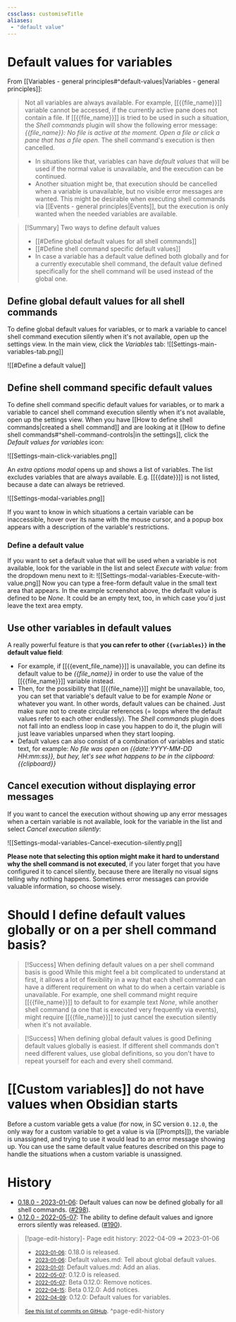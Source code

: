 ```yaml
---
cssclass: customiseTitle
aliases:
 - "default value"
---
```

# Default values for variables
From [[Variables - general principles#^default-values|Variables - general principles]]:
> Not all variables are always available. For example, [[{{file_name}}]] variable cannot be accessed, if the currently active pane does not contain a file. If [[{{file_name}}]] is tried to be used in such a situation, the *Shell commands* plugin will show the following error message: *{{file_name}}: No file is active at the moment. Open a file or click a pane that has a file open.* The shell command's execution is then cancelled.
> 
> - In situations like that, variables can have *default values* that will be used if the normal value is unavailable, and the execution can be continued.
> - Another situation might be, that execution should be cancelled when a variable is unavailable, but no visible error messages are wanted. This might be desirable when executing shell commands via [[Events - general principles|Events]], but the execution is only wanted when the needed variables are available.

> [!Summary] Two ways to define default values
> - [[#Define global default values for all shell commands]]
> - [[#Define shell command specific default values]]
> - In case a variable has a default value defined both globally and for a currently executable shell command, the default value defined specifically for the shell command will be used instead of the global one.

## Define global default values for all shell commands
To define global default values for variables, or to mark a variable to cancel shell command execution silently when it's not available, open up the settings view. In the main view, click the _Variables_ tab:
![[Settings-main-variables-tab.png]]

![[#Define a default value]]

## Define shell command specific default values
To define shell command specific default values for variables, or to mark a variable to cancel shell command execution silently when it's not available, open up the settings view. When you have [[How to define shell commands|created a shell command]] and are looking at it [[How to define shell commands#^shell-command-controls|in the settings]], click the *Default values for variables* icon:

![[Settings-main-click-variables.png]]

An *extra options modal* opens up and shows a list of variables. The list excludes variables that are always available. E.g. [[{{date}}]] is not listed, because a date can always be retrieved.

![[Settings-modal-variables.png]]

If you want to know in which situations a certain variable can be inaccessible, hover over its name with the mouse cursor, and a popup box appears with a description of the variable's restrictions.

### Define a default value
If you want to set a default value that will be used when a variable is not available, look for the variable in the list and select *Execute with value:* from the dropdown menu next to it:
![[Settings-modal-variables-Execute-with-value.png]]
Now you can type a free-form default value in the small text area that appears. In the example screenshot above, the default value is defined to be *None*. It could be an empty text, too, in which case you'd just leave the text area empty.

## Use other variables in default values
A really powerful feature is that **you can refer to other `{{variables}}` in the default value field**:
 - For example, if [[{{event_file_name}}]] is unavailable, you can define its default value to be *{{file_name}}* in order to use the value of the [[{{file_name}}]] variable instead.
 - Then, for the possibility that [[{{file_name}}]] might be unavailable, too, you can set that variable's default value to be for example *None* or whatever you want. In other words, default values can be chained. Just make sure not to create circular references (= loops where the default values refer to each other endlessly). The *Shell commands* plugin does not fall into an endless loop in case you happen to do it, the plugin will just leave variables unparsed when they start looping.
 - Default values can also consist of a combination of variables and static text, for example: *No file was open on {{date:YYYY-MM-DD HH:mm:ss}}, but hey, let's see what happens to be in the clipboard: {{clipboard}}*

## Cancel execution without displaying error messages
If you want to cancel the execution without showing up any error messages when a certain variable is not available, look for the variable in the list and select *Cancel execution silently*:

![[Settings-modal-variables-Cancel-execution-silently.png]]

**Please note that selecting this option might make it hard to understand why the shell command is not executed**, if you later forget that you have configured it to cancel silently, because there are literally no visual signs telling why nothing happens. Sometimes error messages can provide valuable information, so choose wisely.

# Should I define default values globally or on a per shell command basis?

> [!Success] When defining default values on a per shell command basis is good
While this might feel a bit complicated to understand at first, it allows a lot of flexibility in a way that each shell command can have a different requirement on what to do when a certain variable is unavailable. For example, one shell command might require [[{{file_name}}]] to default to for example text *None*, while another shell command (a one that is executed very frequently via events), might require [[{{file_name}}]] to just cancel the execution silently when it's not available.

> [!Success] When defining global default values is good
> Defining default values globally is easiest. If different shell commands don't need different values, use global definitions, so you don't have to repeat yourself for each and every shell command.
# [[Custom variables]] do not have values when Obsidian starts

Before a custom variable gets a value (for now, in SC version `0.12.0`, the only way for a custom variable to get a value is via [[Prompts]]), the variable is unassigned, and trying to use it would lead to an error message showing up. You can use the same default value features described on this page to handle the situations when a custom variable is unassigned.

# History
- [0.18.0 - 2023-01-06](https://github.com/Taitava/obsidian-shellcommands/blob/main/CHANGELOG.md#0180---2023-01-06): Default values can now be defined globally for all shell commands. ([#298](https://github.com/Taitava/obsidian-shellcommands/issues/298)).
- [0.12.0 - 2022-05-07](https://github.com/Taitava/obsidian-shellcommands/blob/main/CHANGELOG.md#0120---2022-05-07): The ability to define default values and ignore errors silently was released. ([#190](https://github.com/Taitava/obsidian-shellcommands/issues/190)).

> [!page-edit-history]- Page edit history: 2022-04-09 &#10132; 2023-01-06
> - [<small>2023-01-06</small>](https://github.com/Taitava/obsidian-shellcommands-documentation/commit/65637e77d4b209f81b215d1f2222bb138b7cbf0c): 0.18.0 is released.
> - [<small>2023-01-06</small>](https://github.com/Taitava/obsidian-shellcommands-documentation/commit/55c412a9bd41ea75906d1df675a3d5ddd8229ed1): Default values.md: Tell about global default values.
> - [<small>2023-01-01</small>](https://github.com/Taitava/obsidian-shellcommands-documentation/commit/9b624e215cde7227187a8a4b4760200a02565f31): Default values.md: Add an alias.
> - [<small>2022-05-07</small>](https://github.com/Taitava/obsidian-shellcommands-documentation/commit/002bf3b92e8f50bd1deb304dab946a3b8f981c8e): 0.12.0 is released.
> - [<small>2022-05-07</small>](https://github.com/Taitava/obsidian-shellcommands-documentation/commit/e1ea6e6dfc57d520e523cfde196bce955d7b1a06): Beta 0.12.0: Remove notices.
> - [<small>2022-04-15</small>](https://github.com/Taitava/obsidian-shellcommands-documentation/commit/df021e7305cee4944a440c4c16bf7b3a283dcd1f): Beta 0.12.0: Add notices.
> - [<small>2022-04-09</small>](https://github.com/Taitava/obsidian-shellcommands-documentation/commit/2d3e8929249fc0817a92b10ffe04b8b735d2cb97): 0.12.0: Default values for variables.
> 
> [<small>See this list of commits on GitHub</small>](https://github.com/Taitava/obsidian-shellcommands-documentation/commits/main/./Variables/Default%20values.md).
> ^page-edit-history